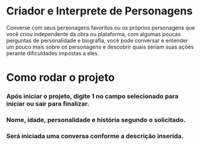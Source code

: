 # Criador e Interprete de Personagens
Converse com seus personagens favoritos ou os próprios personagens que você criou independente da obra ou plataforma, com algumas poucas perguntas de personalidade e biografia, você pode conversar e entender um pouco mais sobre os personagens e descobrir quais seriam suas ações perante dificuldades impostas a eles.
# Como rodar o projeto
### Após iniciar o projeto, digite 1 no campo selecionado para iniciar ou sair para finalizar.
### Nome, idade, personalidade e história segundo o solicitado.
### Será iniciada uma conversa conforme a descrição inserida.
